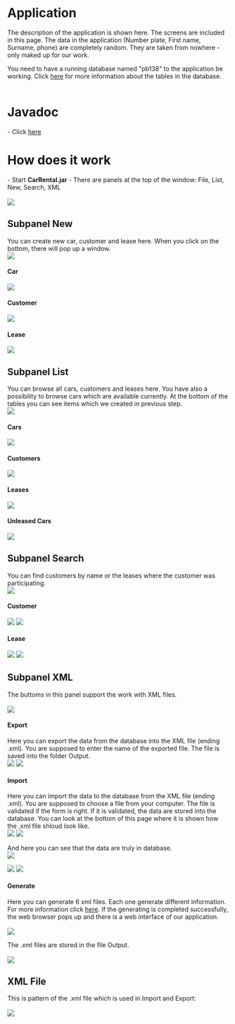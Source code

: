# Application #
The description of the application is shown here. The screens are included in this page. The data in the application (Number plate, First name, Surname, phone) are completely random. They are taken from nowhere - only maked up for our work.

You need to have a running database named "pb138" to the application be working. Click [here](https://code.google.com/p/rent-car-app/wiki/DatabaseScripts?ts=1401184002&updated=DatabaseScripts) for more information about the tables in the database.
<br><br>

<h1>Javadoc</h1>
- Click <a href='http://www.fi.muni.cz/~xnovak20/CarRental'>here</a>


<h1>How does it work</h1>
- Start <b>CarRental.jar</b>
- There are panels at the top of the window: File, List, New, Search, XML<br>
<br />

<img src='https://rent-car-app.googlecode.com/svn/wiki/Photos/Screens/EN/A1.jpg' />

<h2>Subpanel New</h2>
You can create new car, customer and lease here. When you click on the bottom, there will pop up a window.<br />

<img src='https://rent-car-app.googlecode.com/svn/wiki/Photos/Screens/EN/B1.jpg' />

<h4>Car</h4>

<img src='https://rent-car-app.googlecode.com/svn/wiki/Photos/Screens/EN/B2.jpg' />

<h4>Customer</h4>

<img src='https://rent-car-app.googlecode.com/svn/wiki/Photos/Screens/EN/B3.jpg' />

<h4>Lease</h4>

<img src='https://rent-car-app.googlecode.com/svn/wiki/Photos/Screens/EN/B4.jpg' />

<br />
<h2>Subpanel List</h2>
You can browse all cars, customers and leases here. You have also a possibility to browse cars which are available currently. At the bottom of the tables you can see items which we created in previous step.<br />

<img src='https://rent-car-app.googlecode.com/svn/wiki/Photos/Screens/EN/C1.jpg' />

<h4>Cars</h4>

<img src='https://rent-car-app.googlecode.com/svn/wiki/Photos/Screens/EN/C2.jpg' />

<h4>Customers</h4>

<img src='https://rent-car-app.googlecode.com/svn/wiki/Photos/Screens/EN/C3.jpg' />

<h4>Leases</h4>

<img src='https://rent-car-app.googlecode.com/svn/wiki/Photos/Screens/EN/C4.jpg' />

<h4>Unleased Cars</h4>

<img src='https://rent-car-app.googlecode.com/svn/wiki/Photos/Screens/EN/C5.jpg' />

<h2>Subpanel Search</h2>
You can find customers by name or the leases where the customer was participating.<br />

<img src='https://rent-car-app.googlecode.com/svn/wiki/Photos/Screens/EN/S1.jpg' />

<h4>Customer</h4>
<img src='https://rent-car-app.googlecode.com/svn/wiki/Photos/Screens/EN/S2.jpg' />

<img src='https://rent-car-app.googlecode.com/svn/wiki/Photos/Screens/EN/S3.jpg' />

<h4>Lease</h4>

<img src='https://rent-car-app.googlecode.com/svn/wiki/Photos/Screens/EN/S4.jpg' />

<img src='https://rent-car-app.googlecode.com/svn/wiki/Photos/Screens/EN/S5.jpg' />

<br />
<h2>Subpanel XML</h2>
The buttoms in this panel support the work with XML files.<br>
<br />

<img src='https://rent-car-app.googlecode.com/svn/wiki/Photos/Screens/EN/E.jpg' />

<h4>Export</h4>
Here you can export the data from the database into the XML file (ending .xml). You are supposed to enter the name of the exported file. The file is saved into the folder Output.<br />

<img src='https://rent-car-app.googlecode.com/svn/wiki/Photos/Screens/EN/E2.jpg' />

<img src='https://rent-car-app.googlecode.com/svn/wiki/Photos/Screens/EN/F2.jpg' />

<h4>Import</h4>
Here you can import the data to the database from the XML file (ending .xml). You are supposed to choose a file from your computer. The file is validated if the form is right. If it is validated, the data are stored into the database. You can look at the bottom of this page where it is shown how the .xml file shloud look like.<br />

<img src='https://rent-car-app.googlecode.com/svn/wiki/Photos/Screens/EN/H2.jpg' />

<img src='https://rent-car-app.googlecode.com/svn/wiki/Photos/Screens/EN/I1.jpg' />

And here you can see that the data are truly in database.<br>
<img src='https://rent-car-app.googlecode.com/svn/wiki/Photos/Screens/EN/I2.jpg' />

<img src='https://rent-car-app.googlecode.com/svn/wiki/Photos/Screens/EN/I3.jpg' />

<img src='https://rent-car-app.googlecode.com/svn/wiki/Photos/Screens/EN/I4.jpg' />

<h4>Generate</h4>

Here you can generate 6 xml files. Each one generate different information. For more information click <a href='https://code.google.com/p/rent-car-app/wiki/XQuery?ts=1401192338&updated=XQuery'>here</a>. If the generating is completed successfully, the web browser pops up and there is a web interface of our application.<br>
<br>
<img src='https://rent-car-app.googlecode.com/svn/wiki/Photos/Screens/EN/Ge.jpg' />

The .xml files are stored in the file Output.<br>
<br />
<img src='https://rent-car-app.googlecode.com/svn/wiki/Photos/Screens/EN/output.jpg' />


<h2>XML File</h2>

This is pattern of the .xml file which is used in Import and Export:<br>
<br>
<img src='https://rent-car-app.googlecode.com/svn/wiki/Photos/Screens/EN/G.jpg' />